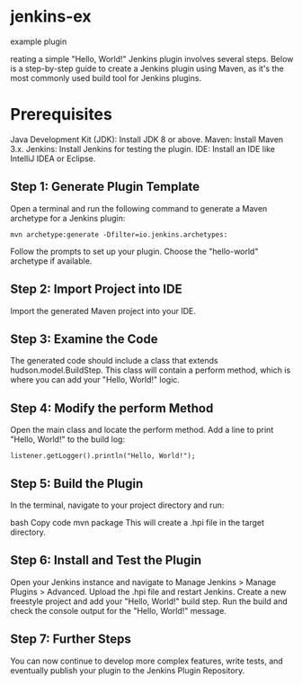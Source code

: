# jenkins-ex
example plugin


reating a simple "Hello, World!" Jenkins plugin involves several steps. Below is a step-by-step guide to create a Jenkins plugin using Maven, as it's the most commonly used build tool for Jenkins plugins.

# Prerequisites
Java Development Kit (JDK): Install JDK 8 or above.
Maven: Install Maven 3.x.
Jenkins: Install Jenkins for testing the plugin.
IDE: Install an IDE like IntelliJ IDEA or Eclipse.

## Step 1: Generate Plugin Template
Open a terminal and run the following command to generate a Maven archetype for a Jenkins plugin:

```
mvn archetype:generate -Dfilter=io.jenkins.archetypes:
```
Follow the prompts to set up your plugin. Choose the "hello-world" archetype if available.

## Step 2: Import Project into IDE
Import the generated Maven project into your IDE.

## Step 3: Examine the Code
The generated code should include a class that extends hudson.model.BuildStep. This class will contain a perform method, which is where you can add your "Hello, World!" logic.

## Step 4: Modify the perform Method
Open the main class and locate the perform method. Add a line to print "Hello, World!" to the build log:

```
listener.getLogger().println("Hello, World!");
```


## Step 5: Build the Plugin
In the terminal, navigate to your project directory and run:

bash
Copy code
mvn package
This will create a .hpi file in the target directory.

## Step 6: Install and Test the Plugin
Open your Jenkins instance and navigate to Manage Jenkins > Manage Plugins > Advanced.
Upload the .hpi file and restart Jenkins.
Create a new freestyle project and add your "Hello, World!" build step.
Run the build and check the console output for the "Hello, World!" message.

## Step 7: Further Steps
You can now continue to develop more complex features, write tests, and eventually publish your plugin to the Jenkins Plugin Repository.

